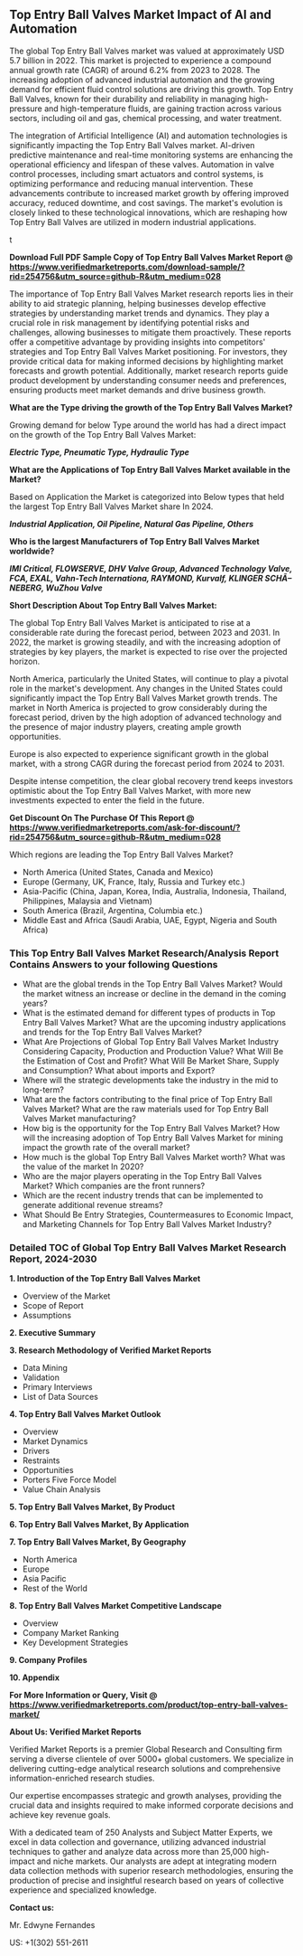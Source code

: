 <h2>Top Entry Ball Valves Market Impact of AI and Automation</h2><p>The global Top Entry Ball Valves market was valued at approximately USD 5.7 billion in 2022. This market is projected to experience a compound annual growth rate (CAGR) of around 6.2% from 2023 to 2028. The increasing adoption of advanced industrial automation and the growing demand for efficient fluid control solutions are driving this growth. Top Entry Ball Valves, known for their durability and reliability in managing high-pressure and high-temperature fluids, are gaining traction across various sectors, including oil and gas, chemical processing, and water treatment.</p><p>The integration of Artificial Intelligence (AI) and automation technologies is significantly impacting the Top Entry Ball Valves market. AI-driven predictive maintenance and real-time monitoring systems are enhancing the operational efficiency and lifespan of these valves. Automation in valve control processes, including smart actuators and control systems, is optimizing performance and reducing manual intervention. These advancements contribute to increased market growth by offering improved accuracy, reduced downtime, and cost savings. The market's evolution is closely linked to these technological innovations, which are reshaping how Top Entry Ball Valves are utilized in modern industrial applications.</p>t</p><p id="" class=""><strong>Download Full PDF Sample Copy of Top Entry Ball Valves Market Report @ <a href="https://www.verifiedmarketreports.com/download-sample/?rid=254756&utm_source=github-R&utm_medium=028" target="_blank">https://www.verifiedmarketreports.com/download-sample/?rid=254756&utm_source=github-R&utm_medium=028</a></strong></p><p>The importance of&nbsp;Top Entry Ball Valves Market research reports lies in their ability to aid strategic planning, helping businesses develop effective strategies by understanding market trends and dynamics. They play a crucial role in risk management by identifying potential risks and challenges, allowing businesses to mitigate them proactively. These reports offer a competitive advantage by providing insights into competitors' strategies and Top Entry Ball Valves Market positioning. For investors, they provide critical data for making informed decisions by highlighting market forecasts and growth potential. Additionally, market research reports guide product development by understanding consumer needs and preferences, ensuring products meet market demands and drive business growth.</p><p><strong>What are the&nbsp;Type driving the growth of the Top Entry Ball Valves Market?</strong></p><p id="" class="">Growing demand for below Type around the world has had a direct impact on the growth of the Top Entry Ball Valves Market:</p><em><strong>Electric Type, Pneumatic Type, Hydraulic Type</strong></em></p><strong>What are the&nbsp;Applications&nbsp;of Top Entry Ball Valves Market available in the Market?</strong></p><p id="" class="">Based on Application the Market is categorized into Below types that held the largest Top Entry Ball Valves Market share In 2024.</p><em><strong>Industrial Application, Oil Pipeline, Natural Gas Pipeline, Others</strong></em></p><strong>Who is the largest Manufacturers of Top Entry Ball Valves Market worldwide?</strong></p><p><em><strong>IMI Critical, FLOWSERVE, DHV Valve Group, Advanced Technology Valve, FCA, EXAL, Vahn-Tech Internationa, RAYMOND, Kurvalf, KLINGER SCHÃ–NEBERG, WuZhou Valve</strong></em></p><p id="" class=""><strong>Short Description About Top Entry Ball Valves Market:</strong></p><p>The global Top Entry Ball Valves Market is anticipated to rise at a considerable rate during the forecast period, between 2023 and 2031. In 2022, the market is growing steadily, and with the increasing adoption of strategies by key players, the market is expected to rise over the projected horizon.</p><p>North America, particularly the United States, will continue to play a pivotal role in the market's development. Any changes in the United States could significantly impact the Top Entry Ball Valves Market growth trends. The market in North America is projected to grow considerably during the forecast period, driven by the high adoption of advanced technology and the presence of major industry players, creating ample growth opportunities.</p><p>Europe is also expected to experience significant growth in the global market, with a strong CAGR during the forecast period from 2024 to 2031.</p><p>Despite intense competition, the clear global recovery trend keeps investors optimistic about the Top Entry Ball Valves Market, with more new investments expected to enter the field in the future.</p><p id="" class=""><strong>Get Discount On The Purchase Of This Report @ <a href="https://www.verifiedmarketreports.com/ask-for-discount/?rid=254756&utm_source=github-R&utm_medium=028" target="_blank">https://www.verifiedmarketreports.com/ask-for-discount/?rid=254756&utm_source=github-R&utm_medium=028</a></strong></p>Which regions are leading the Top Entry Ball Valves Market?</p><ul><li>North America (United States, Canada and Mexico)</li><li>Europe (Germany, UK, France, Italy, Russia and Turkey etc.)</li><li>Asia-Pacific (China, Japan, Korea, India, Australia, Indonesia, Thailand, Philippines, Malaysia and Vietnam)</li><li>South America (Brazil, Argentina, Columbia etc.)</li><li>Middle East and Africa (Saudi Arabia, UAE, Egypt, Nigeria and South Africa)</li></ul><h3 id="" class="">This Top Entry Ball Valves Market Research/Analysis Report Contains Answers to your following Questions</h3><ul><li>What are the global trends in the Top Entry Ball Valves Market? Would the market witness an increase or decline in the demand in the coming years?</li><li>What is the estimated demand for different types of products in Top Entry Ball Valves Market? What are the upcoming industry applications and trends for the Top Entry Ball Valves Market?</li><li>What Are Projections of Global Top Entry Ball Valves Market Industry Considering Capacity, Production and Production Value? What Will Be the Estimation of Cost and Profit? What Will Be Market Share, Supply and Consumption? What about imports and Export?</li><li>Where will the strategic developments take the industry in the mid to long-term?</li><li>What are the factors contributing to the final price of Top Entry Ball Valves Market? What are the raw materials used for Top Entry Ball Valves Market manufacturing?</li><li>How big is the opportunity for the Top Entry Ball Valves Market? How will the increasing adoption of Top Entry Ball Valves Market for mining impact the growth rate of the overall market?</li><li>How much is the global Top Entry Ball Valves Market worth? What was the value of the market In 2020?</li><li>Who are the major players operating in the Top Entry Ball Valves Market? Which companies are the front runners?</li><li>Which are the recent industry trends that can be implemented to generate additional revenue streams?</li><li>What Should Be Entry Strategies, Countermeasures to Economic Impact, and Marketing Channels for Top Entry Ball Valves Market Industry?</li></ul><h3 id="" class="">Detailed TOC of Global Top Entry Ball Valves Market Research Report, 2024-2030</h3><p id="" class=""><strong>1. Introduction of the Top Entry Ball Valves Market</strong></p><ul><li>Overview of the Market</li><li>Scope of Report</li><li>Assumptions</li></ul><p id="" class=""><strong>2. Executive Summary</strong></p><p id="" class=""><strong>3. Research Methodology of Verified Market Reports</strong></p><ul><li>Data Mining</li><li>Validation</li><li>Primary Interviews</li><li>List of Data Sources</li></ul><p id="" class=""><strong>4. Top Entry Ball Valves Market Outlook</strong></p><ul><li>Overview</li><li>Market Dynamics</li><li>Drivers</li><li>Restraints</li><li>Opportunities</li><li>Porters Five Force Model</li><li>Value Chain Analysis</li></ul><p id="" class=""><strong>5. Top Entry Ball Valves Market, By Product</strong></p><p id="" class=""><strong>6. Top Entry Ball Valves Market, By Application</strong></p><p id="" class=""><strong>7. Top Entry Ball Valves Market, By Geography</strong></p><ul><li>North America</li><li>Europe</li><li>Asia Pacific</li><li>Rest of the World</li></ul><p id="" class=""><strong>8. Top Entry Ball Valves Market Competitive Landscape</strong></p><ul><li>Overview</li><li>Company Market Ranking</li><li>Key Development Strategies</li></ul><p id="" class=""><strong>9. Company Profiles</strong></p><p id="" class=""><strong>10. Appendix</strong></p><p id="" class=""><strong>For More Information or Query, Visit @ <a href="https://www.verifiedmarketreports.com/product/top-entry-ball-valves-market/" target="_blank">https://www.verifiedmarketreports.com/product/top-entry-ball-valves-market/</a></strong></p><p id="" class=""><strong>About Us: Verified Market Reports</strong></p><p id="" class="">Verified Market Reports is a premier Global Research and Consulting firm serving a diverse clientele of over 5000+ global customers. We specialize in delivering cutting-edge analytical research solutions and comprehensive information-enriched research studies.</p><p id="" class="">Our expertise encompasses strategic and growth analyses, providing the crucial data and insights required to make informed corporate decisions and achieve key revenue goals.</p><p id="" class="">With a dedicated team of 250 Analysts and Subject Matter Experts, we excel in data collection and governance, utilizing advanced industrial techniques to gather and analyze data across more than 25,000 high-impact and niche markets. Our analysts are adept at integrating modern data collection methods with superior research methodologies, ensuring the production of precise and insightful research based on years of collective experience and specialized knowledge.</p><p id="" class=""><strong>Contact us:</strong></p><p id="" class="">Mr. Edwyne Fernandes</p><p id="" class="">US: +1(302) 551-2611</p>